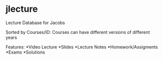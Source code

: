 jlecture
========

Lecture Database for Jacobs


Sorted by Courses/ID:
Courses can have different versions of different years


Features:
*Video Lecture
*Slides
*Lecture Notes
*Homework/Assigments
*Exams
*Solutions
